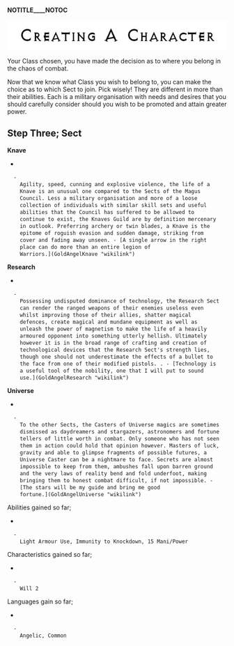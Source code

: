 __NOTITLE____NOTOC__

<div class="center" style="width: auto; margin-left: auto; margin-right: auto;">

![<File:CharGen.jpg>](CharGen.jpg "File:CharGen.jpg")

</div>

Your Class chosen, you have made the decision as to where you belong in
the chaos of combat.

Now that we know what Class you wish to belong to, you can make the
choice as to which Sect to join. Pick wisely\! They are different in
more than their abilities. Each is a military organisation with needs
and desires that you should carefully consider should you wish to be
promoted and attain greater power.

## **Step Three; Sect**

**Knave**

  -

      -
        Agility, speed, cunning and explosive violence, the life of a
        Knave is an unusual one compared to the Sects of the Magus
        Council. Less a military organisation and more of a loose
        collection of individuals with similar skill sets and useful
        abilities that the Council has suffered to be allowed to
        continue to exist, the Knaves Guild are by definition mercenary
        in outlook. Preferring archery or twin blades, a Knave is the
        epitome of roguish evasion and sudden damage, striking from
        cover and fading away unseen. - [A single arrow in the right
        place can do more than an entire legion of
        Warriors.](GoldAngelKnave "wikilink")

**Research**

  -

      -
        Possessing undisputed dominance of technology, the Research Sect
        can render the ranged weapons of their enemies useless even
        whilst improving those of their allies, shatter magical
        defences, create magical and mundane equipment as well as
        unleash the power of magnetism to make the life of a heavily
        armoured opponent into something utterly hellish. Ultimately
        however it is in the broad range of crafting and creation of
        technological devices that the Research Sect's strength lies,
        though one should not underestimate the effects of a bullet to
        the face from one of their modified pistols. . - [Technology is
        a useful tool of the nobility, one that I will put to sound
        use.](GoldAngelResearch "wikilink")

**Universe**

  -

      -
        To the other Sects, the Casters of Universe magics are sometimes
        dismissed as daydreamers and stargazers, astronomers and fortune
        tellers of little worth in combat. Only someone who has not seen
        them in action could hold that opinion however. Masters of luck,
        gravity and able to glimpse fragments of possible futures, a
        Universe Caster can be a nightmare to face. Secrets are almost
        impossible to keep from them, ambushes fall upon barren ground
        and the very laws of reality bend and fold underfoot, making
        bringing them to honest combat difficult, if not impossible. -
        [The stars will be my guide and bring me good
        fortune.](GoldAngelUniverse "wikilink")

Abilities gained so far;

  -

      -
        Light Armour Use, Immunity to Knockdown, 15 Mani/Power

Characteristics gained so far;

  -

      -
        Will 2

Languages gain so far;

  -

      -
        Angelic, Common